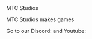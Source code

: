 <!DOCTYPE html>
<html>

</html>
MTC Studios

MTC Studios makes games

Go to our Discord: and Youtube:
